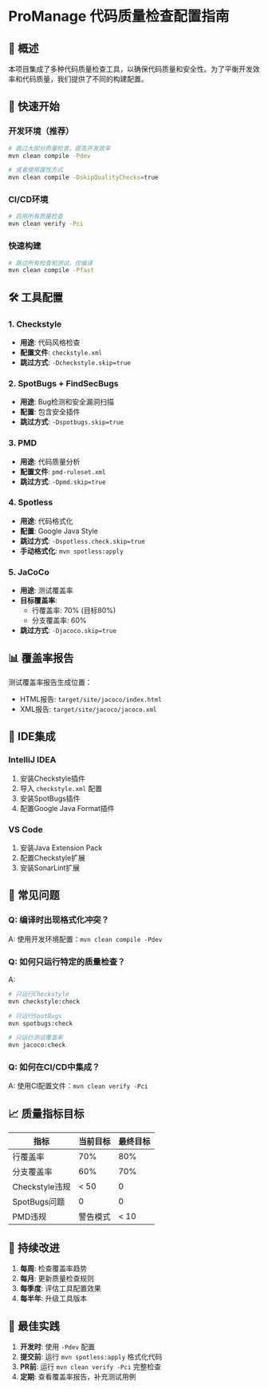 # ProManage 代码质量检查配置指南

## 🎯 概述

本项目集成了多种代码质量检查工具，以确保代码质量和安全性。为了平衡开发效率和代码质量，我们提供了不同的构建配置。

## 🚀 快速开始

### 开发环境（推荐）
```bash
# 跳过大部分质量检查，提高开发效率
mvn clean compile -Pdev

# 或者使用属性方式
mvn clean compile -DskipQualityChecks=true
```

### CI/CD环境
```bash
# 启用所有质量检查
mvn clean verify -Pci
```

### 快速构建
```bash
# 跳过所有检查和测试，仅编译
mvn clean compile -Pfast
```

## 🛠️ 工具配置

### 1. Checkstyle
- **用途**: 代码风格检查
- **配置文件**: `checkstyle.xml`
- **跳过方式**: `-Dcheckstyle.skip=true`

### 2. SpotBugs + FindSecBugs
- **用途**: Bug检测和安全漏洞扫描
- **配置**: 包含安全插件
- **跳过方式**: `-Dspotbugs.skip=true`

### 3. PMD
- **用途**: 代码质量分析
- **配置文件**: `pmd-ruleset.xml`
- **跳过方式**: `-Dpmd.skip=true`

### 4. Spotless
- **用途**: 代码格式化
- **配置**: Google Java Style
- **跳过方式**: `-Dspotless.check.skip=true`
- **手动格式化**: `mvn spotless:apply`

### 5. JaCoCo
- **用途**: 测试覆盖率
- **目标覆盖率**: 
  - 行覆盖率: 70% (目标80%)
  - 分支覆盖率: 60%
- **跳过方式**: `-Djacoco.skip=true`

## 📊 覆盖率报告

测试覆盖率报告生成位置：
- HTML报告: `target/site/jacoco/index.html`
- XML报告: `target/site/jacoco/jacoco.xml`

## 🔧 IDE集成

### IntelliJ IDEA
1. 安装Checkstyle插件
2. 导入 `checkstyle.xml` 配置
3. 安装SpotBugs插件
4. 配置Google Java Format插件

### VS Code
1. 安装Java Extension Pack
2. 配置Checkstyle扩展
3. 安装SonarLint扩展

## 🚨 常见问题

### Q: 编译时出现格式化冲突？
A: 使用开发环境配置：`mvn clean compile -Pdev`

### Q: 如何只运行特定的质量检查？
A: 
```bash
# 只运行Checkstyle
mvn checkstyle:check

# 只运行SpotBugs
mvn spotbugs:check

# 只运行测试覆盖率
mvn jacoco:check
```

### Q: 如何在CI/CD中集成？
A: 使用CI配置文件：`mvn clean verify -Pci`

## 📈 质量指标目标

| 指标 | 当前目标 | 最终目标 |
|------|----------|----------|
| 行覆盖率 | 70% | 80% |
| 分支覆盖率 | 60% | 70% |
| Checkstyle违规 | < 50 | 0 |
| SpotBugs问题 | 0 | 0 |
| PMD违规 | 警告模式 | < 10 |

## 🔄 持续改进

1. **每周**: 检查覆盖率趋势
2. **每月**: 更新质量检查规则
3. **每季度**: 评估工具配置效果
4. **每半年**: 升级工具版本

## 📝 最佳实践

1. **开发时**: 使用 `-Pdev` 配置
2. **提交前**: 运行 `mvn spotless:apply` 格式化代码
3. **PR前**: 运行 `mvn clean verify -Pci` 完整检查
4. **定期**: 查看覆盖率报告，补充测试用例